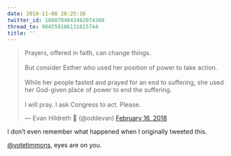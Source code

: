 ```yaml
---
date: 2018-11-08 20:25:16
twitter_id: 1060704843462074368
thread_to: 964559106131615744
title: ''
---
```


<blockquote class="twitter-tweet"><p lang="en" dir="ltr">Prayers, offered in faith, can change things.<br><br>But consider Esther who used her position of power to take action.<br><br>While her people fasted and prayed for an end to suffering, she used her God-given place of power to end the suffering.<br><br>I will pray. I ask Congress to act. Please.</p>&mdash; Evan Hildreth 🔰 (@oddevan) <a href="https://twitter.com/oddevan/status/964559106131615744?ref_src=twsrc%5Etfw">February 16, 2018</a></blockquote>
<script async src="https://platform.twitter.com/widgets.js" charset="utf-8"></script>

I don’t even remember what happened when I originally tweeted this.

[@votetimmons](https://twitter.com/votetimmons), eyes are on you.
